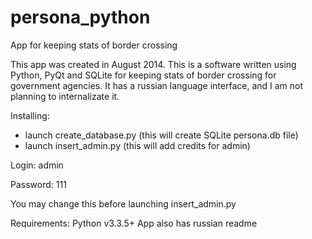 # persona_python
App for keeping stats of border crossing

This app was created in August 2014. This is a software written using Python, PyQt and SQLite
for keeping stats of border crossing for government agencies. It has a russian language
interface, and I am not planning to internalizate it.

Installing:
  - launch create_database.py (this will create SQLite persona.db file)
  - launch insert_admin.py (this will add credits for admin)

Login: admin

Password: 111

You may change this before launching insert_admin.py

Requirements: Python v3.3.5+
App also has russian readme

